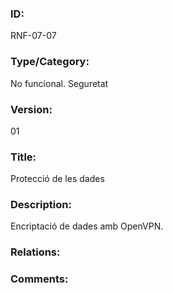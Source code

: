 ### ID:

RNF-07-07

### Type/Category:

No funcional. Seguretat

### Version:

01

### Title:

Protecció de les dades

### Description:

Encriptació de dades amb OpenVPN.

### Relations:

### Comments:

